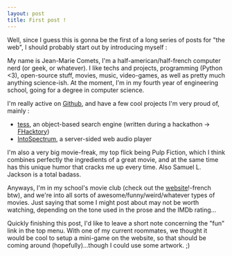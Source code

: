 ```yaml
---
layout: post
title: First post !
---
```


Well, since I guess this is gonna be the first of a long series of posts for
"the web", I should probably start out by introducing myself :

My name is Jean-Marie Comets, I'm a half-american/half-french computer nerd (or
geek, or whatever). I like techs and projects, programming (Python <3),
open-source stuff, movies, music, video-games, as well as pretty much anything
science-ish.  At the moment, I'm in my fourth year of engineering school, going
for a degree in computer science.

I'm really active on [Github](https://github.com/jmcomets), and have a few cool
projects I'm very proud of, mainly :

- [tess](http://tess.semsaas.com/), an object-based search engine (written
  during a hackathon -> [FHacktory](http://www.fhacktory.com/))
- [IntoSpectrum](https://github.com/jmcomets/IntoSpectrum), a server-sided web
  audio player

I'm also a very big movie-freak, my top flick being Pulp Fiction, which I think
combines perfectly the ingredients of a great movie, and at the same time has
this unique humor that cracks me up every time. Also Samuel L. Jackson is a
total badass.

Anyways, I'm in my school's movie club (check out the
[website](http://cineclub.insa-lyon.fr/)!-french btw), and we're into all sorts
of awesome/funny/weird/whatever types of movies. Just saying that some I might
post about may not be worth watching, depending on the tone used in the prose
and the IMDb rating...


Quickly finishing this post, I'd like to leave a short note concerning the
"fun" link in the top menu. With one of my current roommates, we thought it
would be cool to setup a mini-game on the website, so that should be coming
around (hopefully)...though I could use some artwork. ;)
